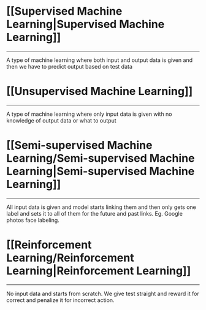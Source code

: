 # [[Supervised Machine Learning|Supervised Machine Learning]]
---
A type of machine learning where both input and output data is given and then we have to predict output based on test data
# [[Unsupervised Machine Learning]]
---
A type of machine learning where only input data is given with no knowledge of output data or what to output
# [[Semi-supervised Machine Learning/Semi-supervised Machine Learning|Semi-supervised Machine Learning]]
---
All input data is given and model starts linking them and then only gets one label and sets it to all of them for the future and past links.
Eg. Google photos face labeling.
# [[Reinforcement Learning/Reinforcement Learning|Reinforcement Learning]]
---
No input data and starts from scratch. We give test straight and reward it for correct and penalize it for incorrect action. 

